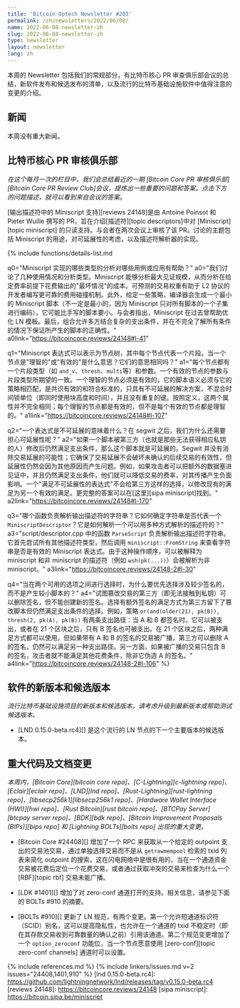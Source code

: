 ```yaml
---
title: 'Bitcoin Optech Newsletter #203'
permalink: /zh/newsletters/2022/06/08/
name: 2022-06-08-newsletter-zh
slug: 2022-06-08-newsletter-zh
type: newsletter
layout: newsletter
lang: zh
---
```

本周的 Newsletter 包括我们的常规部分，有比特币核心 PR 审查俱乐部会议的总结，新软件发布和候选发布的清单，以及流行的比特币基础设施软件中值得注意的变更的介绍。

## 新闻

本周没有重大新闻。

## 比特币核心 PR 审核俱乐部
*在这个每月一次的栏目中，我们会总结最近的一期 [Bitcoin Core PR 审核俱乐部][Bitcoin Core PR Review Club]会议，提炼出一些重要的问题和答案。点击下方的问题描述，就可以看到来自会议的答案。*

[输出描述符中的 Miniscript 支持][reviews 24148]是由 Antoine Poinsot 和 Pieter Wuille 撰写的 PR，旨在介绍[描述符][topic descriptors]中对 [Miniscript][topic miniscript] 的只读支持。与会者在两次会议上审核了该 PR。讨论的主题包括 Miniscript 的用途，对可延展性的考虑，以及描述符解析器的实现。

{% include functions/details-list.md

  q0="Miniscript 实现的哪些类型的分析对哪些用例或应用有帮助？"
  a0="我们讨论了几种使用情况和分析类型。Miniscript 能够分析最大见证规模，从而分析在给定费率前提下花费输出的"最坏情况"的成本。可预测的交易权重有助于 L2 协议的开发者编写更可靠的费用碰撞机制。此外，给定一些策略，编译器会生成一个最小的 Miniscript 脚本（不一定是最小的，因为 Miniscript 只对所有脚本的一个子集进行编码），它可能比手写的脚本要小。与会者指出，Miniscript 在过去曾帮助优化 LN 模板。最后，组合允许多方结合复杂的支出条件，并在不完全了解所有条件的情况下保证所产生的脚本的正确性。"
  a0link="https://bitcoincore.reviews/24148#l-41"

  q1="Miniscript 表达式可以表示为节点树，其中每个节点代表一个片段。当一个节点是"理智的"或"有效的"是什么意思？它们的意思相同吗？"
  a1="每个节点都有一个片段类型（如 `and_v`、`thresh`、`multi`等）和参数。一个有效的节点的参数与片段类型所期望的一致。一个理智的节点必须是有效的，它的脚本语义必须与它的策略相匹配，是共识有效的和符合标准的，只具有不可延展的解决方案，不混合时间锁单位（即同时使用块高度和时间），并且没有重复的键。按照定义，这两个属性并不完全相同；每个理智的节点都是有效的，但不是每个有效的节点都是理智的。"
  a1link="https://bitcoincore.reviews/24148#l-107"

  q2="一个表达式是不可延展的意味着什么？在 segwit 之后，我们为什么还需要担心可延展性呢？"
  a2="如果一个脚本被第三方（也就是那些无法获得相应私钥的人）修改后仍然满足支出条件，那么这个脚本就是可延展的。Segwit 并没有消除交易延展的可能性；它确保了交易延展不会破坏未确认的后续交易的有效性，但延展性仍然会因为其他原因而产生问题。例如，如果攻击者可以把额外的数据塞进见证中，并且仍然满足支出条件，他们就可以降低交易的费率，对其传播产生负面影响。一个"满足不可延展性的表达式"不会给第三方这样的选择，以修改现有的满足为另一个有效的满足。更完整的答案可以在[这里][sipa miniscript]找到。"
  a2link="https://bitcoincore.reviews/24148#l-170"

  q3="哪个函数负责解析输出描述符的字符串？它如何确定字符串是否代表一个 `MiniscriptDescriptor`？它是如何解析一个可以用多种方式解析的描述符的？"
  a3="script/descriptor.cpp 中的函数 `ParseScript` 负责解析输出描述符字符串。它首先尝试所有其他描述符类型，然后调用 `miniscript::FromString` 来查看字符串是否是有效的 Miniscript 表达式。由于这种操作顺序，可以被解释为 miniscript 和非 miniscript 的描述符（例如 `wsh(pk(...))`）会被解析为非 miniscript。"
  a3link="https://bitcoincore.reviews/24148-2#l-30"

  q4="当在两个可用的选项之间进行选择时，为什么要优先选择涉及较少签名的，而不是产生较小脚本的？"
  a4="试图篡改交易的第三方（即无法接触到私钥）可以删除签名，但不能创建新的签名。选择有额外签名的满足方式为第三方留下了篡改脚本但仍然满足支出条件的选择。例如，策略 `or(and(older(21), pk(B)), thresh(2, pk(A), pk(B))` 有两条支出路径：当 A 和 B 都签名时，它可以被支出，或者在 21 个区块之后，只有 B 签名也可被支出。在 21 个区块之后，两种满足方式都可以使用，但如果带有 A 和 B 的签名的交易被广播，第三方可以删除 A 的签名，仍然可以满足另一种支出路径。另一方面，如果被广播的交易只包含 B 的签名，攻击者就不能满足其他花费条件，除非它伪造 A 的签名。"
  a4link="https://bitcoincore.reviews/24148-2#l-106"
%}

## 软件的新版本和候选版本
*流行比特币基础设施项目的新版本和候选版本。请考虑升级到最新版本或帮助测试候选版本。*

- [LND 0.15.0-beta.rc4][] 是这个流行的 LN 节点的下一个主要版本的候选版本。

## 重大代码及文档变更
*本周内，[Bitcoin Core][bitcoin core repo]、[C-Lightning][c-lightning repo]、[Eclair][eclair repo]、[LND][lnd repo]、[Rust-Lightning][rust-lightning repo]、[libsecp256k1][libsecp256k1 repo]、[Hardware Wallet Interface (HWI)][hwi repo]、[Rust Bitcoin][rust bitcoin repo]、[BTCPay Server][btcpay server repo]、[BDK][bdk repo]、[Bitcoin Improvement Proposals (BIPs)][bips repo] 和 [Lightning BOLTs][bolts repo] 出现的重大变更。*

- [Bitcoin Core #24408][] 增加了一个 RPC 来获取从一个给定的 outpoint 支出的交易池交易，通过单独选择交易而不是从 `getrawmempool` 检索的 txid 列表来简化 outpoint 的搜索。这在闪电网络中是很有用的，当在一个通道资金交易被花费后定位一个花费交易，或者通过获取冲突的交易来检查为什么一个 [RBF][topic rbf] 交易未能广播。

- [LDK #1401][] 增加了对 zero-conf 通道打开的支持。相关信息，请参见下面的 BOLTs #910 的摘要。

- [BOLTs #910][] 更新了 LN 规范，有两个变更。第一个允许短通道标识符（SCID）别名，这可以提高隐私性，也允许在一个通道的 txid 不稳定时（即在其存款交易收到可靠数量的确认之前）引用该通道。第二个规范变更增加了一个 `option_zeroconf` 功能位，当一个节点愿意使用 [zero-conf][topic zero-conf channels] 通道时可以设置。

{% include references.md %}
{% include linkers/issues.md v=2 issues="24408,1401,910" %}
[lnd 0.15.0-beta.rc4]: https://github.com/lightningnetwork/lnd/releases/tag/v0.15.0-beta.rc4
[reviews 24148]: https://bitcoincore.reviews/24148
[sipa miniscript]: https://bitcoin.sipa.be/miniscript
